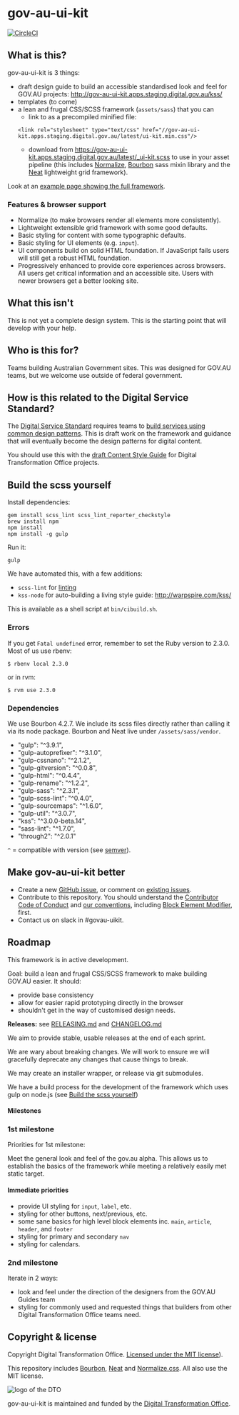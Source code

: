 # gov-au-ui-kit

[![CircleCI](https://circleci.com/gh/AusDTO/gov-au-ui-kit.svg?style=svg)](https://circleci.com/gh/AusDTO/gov-au-ui-kit)

## What is this?

gov-au-ui-kit is 3 things:

- draft design guide to build an accessible standardised look and feel for GOV.AU projects: http://gov-au-ui-kit.apps.staging.digital.gov.au/kss/
- templates (to come)
- a lean and frugal CSS/SCSS framework (`assets/sass`) that you can
  - link to as a precompiled minified file:
  ```
  <link rel="stylesheet" type="text/css" href="//gov-au-ui-kit.apps.staging.digital.gov.au/latest/ui-kit.min.css"/>
  ```
  - download from https://gov-au-ui-kit.apps.staging.digital.gov.au/latest/_ui-kit.scss to use in your asset pipeline (this includes [Normalize](https://necolas.github.io/normalize.css/), [Bourbon](https://github.com/thoughtbot/bourbon) sass mixin library and the [Neat](https://github.com/thoughtbot/neat) lightweight grid framework).

Look at an [example page showing the full framework](https://gov-au-ui-kit.apps.staging.digital.gov.au/).

### Features & browser support

- Normalize (to make browsers render all elements more consistently).
- Lightweight extensible grid framework with some good defaults.
- Basic styling for content with some typographic defaults.
- Basic styling for UI elements (e.g. `input`).
- UI components build on solid HTML foundation. If JavaScript fails users will still get a robust HTML foundation.
- Progressively enhanced to provide core experiences across browsers. All users get critical information and an accessible site. Users with newer browsers get a better looking site.

## What this isn't

This is not yet a complete design system. This is the starting point that will develop with your help.

## Who is this for?

Teams building Australian Government sites. This was designed for GOV.AU teams, but we welcome use outside of federal government.

## How is this related to the Digital Service Standard?

The [Digital Service Standard](https://www.dto.gov.au/standard/) requires teams to [build services using common design patterns](https://www.dto.gov.au/standard/6-consistent-and-responsive/). This is draft work on the framework and guidance that will eventually become the design patterns for digital content.

You should use this with the [draft Content Style Guide](http://content-style-guide.apps.staging.digital.gov.au/) for Digital Transformation Office projects.

## <a name="building"></a>Build the scss yourself

Install dependencies:

```
gem install scss_lint scss_lint_reporter_checkstyle
brew install npm
npm install
npm install -g gulp
```

Run it:

```
gulp
```

We have automated this, with a few additions:

- `scss-lint` for [linting](https://en.wikipedia.org/wiki/Lint_(software))
- `kss-node` for auto-building a living style guide: http://warpspire.com/kss/

This is available as a shell script at `bin/cibuild.sh`.

### Errors

If you get `Fatal undefined` error, remember to set the Ruby version to 2.3.0. Most of us use rbenv:

```
$ rbenv local 2.3.0
```

or in rvm:

```
$ rvm use 2.3.0
```

### Dependencies

We use Bourbon 4.2.7. We include its scss files directly rather than calling it via its node package. Bourbon and Neat live under `/assets/sass/vendor`.

- "gulp": "^3.9.1",
- "gulp-autoprefixer": "^3.1.0",
- "gulp-cssnano": "^2.1.2",
- "gulp-gitversion": "^0.0.8",
- "gulp-html": "^0.4.4",
- "gulp-rename": "^1.2.2",
- "gulp-sass": "^2.3.1",
- "gulp-scss-lint": "^0.4.0",
- "gulp-sourcemaps": "^1.6.0",
- "gulp-util": "^3.0.7",
- "kss": "^3.0.0-beta.14",
- "sass-lint": "^1.7.0",
- "through2": "^2.0.1"

`^` = compatible with version (see [semver](https://docs.npmjs.com/misc/semver#caret-ranges-123-025-004)).

## Make gov-au-ui-kit better

- Create a new [GitHub issue](https://github.com/AusDTO/gov-au-ui-kit/issues/new), or comment on [existing issues](https://github.com/AusDTO/gov-au-ui-kit/issues).
- Contribute to this repository. You should understand the [Contributor Code of Conduct](https://github.com/AusDTO/gov-au-ui-kit/blob/master/code_of_conduct.md) and [our conventions](conventions.md), including [Block Element Modifier](http://getbem.com/), first.
- Contact us on slack in #govau-uikit.

## Roadmap

This framework is in active development.

Goal: build a lean and frugal CSS/SCSS framework to make building GOV.AU easier. It should:

- provide base consistency
- allow for easier rapid prototyping directly in the browser
- shouldn't get in the way of customised design needs.

**Releases:** see [RELEASING.md](RELEASING.md) and [CHANGELOG.md](CHANGELOG.md)

We aim to provide stable, usable releases at the end of each sprint.

We are wary about breaking changes. We will work to ensure we will gracefully deprecate any changes that cause things to break.

We may create an installer wrapper, or release via git submodules.

We have a build process for the development of the framework which uses gulp on node.js (see [Build the scss yourself](#building))

#### Milestones

### 1st milestone

Priorities for 1st milestone:

Meet the general look and feel of the gov.au alpha. This allows us to establish the basics of the framework while meeting a relatively easily met static target.

#### Immediate priorities

- provide UI styling for `input`, `label`, etc.
- styling for other buttons, next/previous, etc.
- some sane basics for high level block elements inc. `main`, `article`, `header`, and `footer`
- styling for primary and secondary `nav`
- styling for calendars.

### 2nd milestone

Iterate in 2 ways:

- look and feel under the direction of the designers from the GOV.AU Guides team
- styling for commonly used and requested things that builders from other Digital Transformation Office teams need.

## Copyright & license

Copyright Digital Transformation Office. [Licensed under the MIT license](https://github.com/AusDTO/gov-au-ui-kit/blob/master/LICENSE)).

This repository includes [Bourbon](http://bourbon.io/), [Neat](http://neat.bourbon.io/) and [Normalize.css](https://necolas.github.io/normalize.css/). All also use the MIT license.

![](https://www.dto.gov.au/images/govt-crest.png "logo of the DTO")

gov-au-ui-kit is maintained and funded by the [Digital Transformation Office](https://www.dto.gov.au/).
